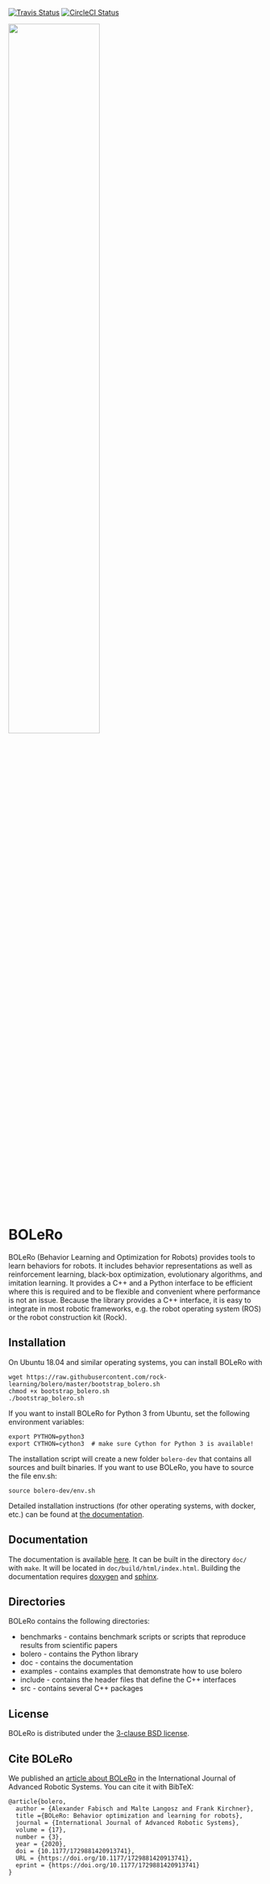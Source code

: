 [![Travis Status](https://travis-ci.org/rock-learning/bolero.svg?branch=master)](https://travis-ci.org/rock-learning/bolero)
[![CircleCI Status](https://circleci.com/gh/rock-learning/bolero/tree/master.svg?style=shield&circle-token=:circle-token)](https://circleci.com/gh/rock-learning/bolero)

<img width="60%" src="doc/source/_static/logo.png" />

# BOLeRo

BOLeRo (Behavior Learning and Optimization for Robots) provides tools to learn
behaviors for robots. It includes behavior representations as well as
reinforcement learning, black-box optimization, evolutionary algorithms, and
imitation learning. It provides a C++ and a Python interface to be efficient
where this is required and to be flexible and convenient where performance is
not an issue. Because the library provides a C++ interface, it is easy to
integrate in most robotic frameworks, e.g. the robot operating system (ROS) or
the robot construction kit (Rock).

## Installation

On Ubuntu 18.04 and similar operating systems, you can install BOLeRo with

    wget https://raw.githubusercontent.com/rock-learning/bolero/master/bootstrap_bolero.sh
    chmod +x bootstrap_bolero.sh
    ./bootstrap_bolero.sh

If you want to install BOLeRo for Python 3 from Ubuntu, set the
following environment variables:

    export PYTHON=python3
    export CYTHON=cython3  # make sure Cython for Python 3 is available!

The installation script will create a new folder `bolero-dev` that contains
all sources and built binaries. If you want to use BOLeRo, you have to source
the file env.sh:

    source bolero-dev/env.sh

Detailed installation instructions (for other operating systems, with docker,
etc.) can be found at
[the documentation](https://rock-learning.github.io/bolero/installation.html).

## Documentation

The documentation is available [here](https://rock-learning.github.io/bolero).
It can be built in the directory `doc/` with `make`. It will be located
in `doc/build/html/index.html`. Building the documentation requires
[doxygen](http://www.stack.nl/~dimitri/doxygen/) and
[sphinx](http://sphinx-doc.org/).

## Directories

BOLeRo contains the following directories:

* benchmarks - contains benchmark scripts or scripts that reproduce results
  from scientific papers
* bolero - contains the Python library
* doc - contains the documentation
* examples - contains examples that demonstrate how to use bolero
* include - contains the header files that define the C++ interfaces
* src - contains several C++ packages

## License

BOLeRo is distributed under the
[3-clause BSD license](https://opensource.org/licenses/BSD-3-Clause).

## Cite BOLeRo

We published an [article about BOLeRo](https://journals.sagepub.com/doi/10.1177/1729881420913741)
in the International Journal of Advanced Robotic Systems. You can cite it with BibTeX:

```
@article{bolero,
  author = {Alexander Fabisch and Malte Langosz and Frank Kirchner},
  title ={BOLeRo: Behavior optimization and learning for robots},
  journal = {International Journal of Advanced Robotic Systems},
  volume = {17},
  number = {3},
  year = {2020},
  doi = {10.1177/1729881420913741},
  URL = {https://doi.org/10.1177/1729881420913741},
  eprint = {https://doi.org/10.1177/1729881420913741}
}
```
